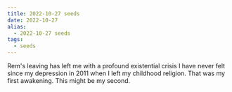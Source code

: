```yaml
---
title: 2022-10-27 seeds
date: 2022-10-27
alias:
  - 2022-10-27 seeds
tags:
  - seeds
---
```

Rem's leaving has left me with a profound existential crisis I have never felt since my depression in 2011 when I left my childhood religion. That was my first awakening. This might be my second.